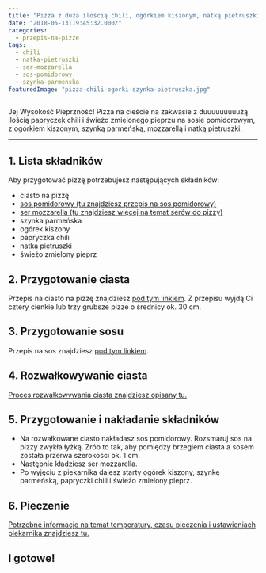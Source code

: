 ```yaml
---
title: "Pizza z duża ilością chili, ogórkiem kiszonym, natką pietruszki i szynką parmeńską"
date: "2018-05-13T19:45:32.000Z"
categories: 
  - przepis-na-pizze
tags: 
  - chili
  - natka-pietruszki
  - ser-mozzarella
  - sos-pomidorowy
  - szynka-parmenska
featuredImage: "pizza-chili-ogorki-szynka-pietruszka.jpg"
---
```


Jej Wysokość Pieprzność! Pizza na cieście na zakwasie z duuuuuuuuużą ilością papryczek chili i świeżo zmielonego pieprzu na sosie pomidorowym, z ogórkiem kiszonym, szynką parmeńską, mozzarellą i natką pietruszki.

* * *

## 1\. Lista składników

Aby przygotować pizzę potrzebujesz następujących składników:

- ciasto na pizzę
- <a href="/sos-pomidorowy/" target="_blank" rel="noopener">sos pomidorowy (tu znajdziesz przepis na sos pomidorowy)</a>
- <a title="Ser do pizzy" href="/jaki-ser-wybrac-do-pizzy/" target="_blank" rel="noopener">ser mozzarella (tu znajdziesz więcej na temat serów do pizzy)</a>
- szynka parmeńska
- ogórek kiszony
- papryczka chili
- natka pietruszki
- świeżo zmielony pieprz

## 2\. Przygotowanie ciasta

Przepis na ciasto na pizzę znajdziesz <a title="Przepis na ciasto podstawowe" href="/przepis-na-ciasto-na-pizze/" target="_blank" rel="noopener">pod tym linkiem</a>. Z przepisu wyjdą Ci cztery cienkie lub trzy grubsze pizze o średnicy ok. 30 cm.

## 3\. Przygotowanie sosu

Przepis na sos znajdziesz <a title="Przepis na sos pomidorowy" href="/sos-pomidorowy/" target="_blank" rel="noopener">pod tym linkiem</a>.

## 4\. Rozwałkowywanie ciasta

<a title="Rozwałkowywanie ciasta" href="/jak-walkowac-ciasto-pizzy/" target="_blank" rel="noopener">Proces rozwałkowywania ciasta znajdziesz opisany tu.</a>

## 5\. Przygotowanie i nakładanie składników

- Na rozwałkowane ciasto nakładasz sos pomidorowy. Rozsmaruj sos na pizzy zwykła łyżką. Zrób to tak, aby pomiędzy brzegiem ciasta a sosem została przerwa szerokości ok. 1 cm.
- Następnie kładziesz ser mozzarella.
- Po wyjęciu z piekarnika dajesz starty ogórek kiszony, szynkę parmeńską, papryczki chili i świeżo zmielony pieprz.

## 6\. Pieczenie

<a title="Jak ustawić piekarnik do pieczenia pizzy" href="/jak-ustawic-piekarnik-pieczenia-pizzy/" target="_blank" rel="noopener">Potrzebne informacje na temat temperatury, czasu pieczenia i ustawieniach piekarnika znajdziesz tu.</a>

## I gotowe!
